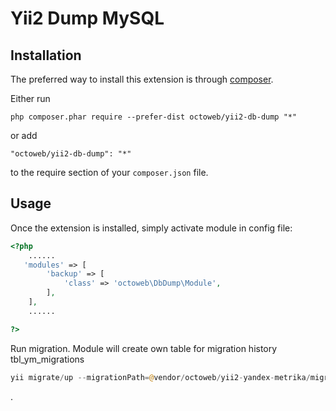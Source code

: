 Yii2 Dump MySQL
==========================

Installation
------------

The preferred way to install this extension is through [composer](http://getcomposer.org/download/).

Either run

```
php composer.phar require --prefer-dist octoweb/yii2-db-dump "*"
```

or add

```
"octoweb/yii2-db-dump": "*"
```

to the require section of your `composer.json` file.


Usage
-----

Once the extension is installed, simply activate module in config file:

```php
<?php
    ......
   'modules' => [
        'backup' => [
            'class' => 'octoweb\DbDump\Module',
        ],
    ],
    ......

?>
```

Run migration. Module will create own table for migration history tbl_ym_migrations
```php
yii migrate/up --migrationPath=@vendor/octoweb/yii2-yandex-metrika/migrations --migrationTable=tbl_ym_migrations
```
.
